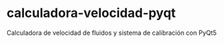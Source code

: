 # calculadora-velocidad-pyqt
Calculadora de velocidad de fluidos y sistema de calibración con PyQt5
